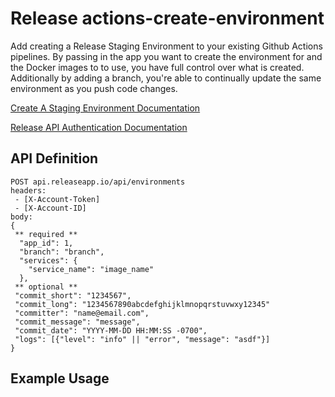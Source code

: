# Release actions-create-environment

Add creating a Release Staging Environment to your existing Github Actions pipelines. By passing in the app you want to create the environment for and the Docker images to to use, you have full control over what is created. Additionally by adding a branch, you're able to continually update the same environment as you push code changes.

[Create A Staging Environment Documentation](https://docs.releaseapp.io/api-documentation/release-api/create-a-staging-environment)

[Release API Authentication Documentation](https://app.gitbook.com/@releaseapp-release/s/release/api-documentation/release-api/authentication)


## API Definition

```
POST api.releaseapp.io/api/environments
headers: 
 - [X-Account-Token]
 - [X-Account-ID]
body: 
{
 ** required **
  "app_id": 1,
  "branch": "branch",
  "services": {
    "service_name": "image_name"
  },
 ** optional **
 "commit_short": "1234567",
 "commit_long": "1234567890abcdefghijklmnopqrstuvwxy12345"
 "committer": "name@email.com",
 "commit_message": "message",
 "commit_date": "YYYY-MM-DD HH:MM:SS -0700",
 "logs": [{"level": "info" || "error", "message": "asdf"}]
}
```

## Example Usage
```

```
